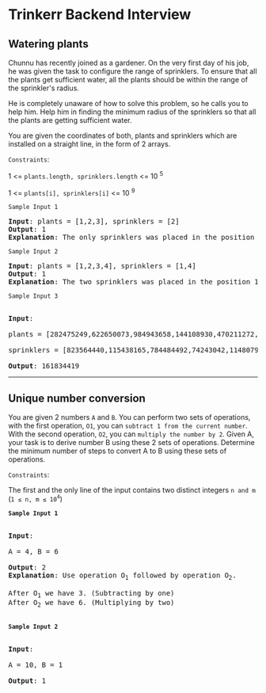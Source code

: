 # Trinkerr Backend Interview

## Watering plants

Chunnu has recently joined as a gardener. On the very first day of his job, he was given the task to configure the range of sprinklers. To ensure that all the plants get sufficient water, all the plants should be within the range of the sprinkler's radius. 

He is completely unaware of how to solve this problem, so he calls you to help him. Help him in finding the minimum radius of the sprinklers so that all the plants are getting sufficient water. 

You are given the coordinates of both, plants and sprinklers which are installed on a straight line, in the form of 2 arrays. 



`Constraints`: 

1 <= `plants.length, sprinklers.length` <=  10 <sup>5</sup> 

1 <= ```plants[i], sprinklers[i]``` <= 10 <sup>9</sup> 



`Sample Input 1`
<pre>
<b>Input</b>: plants = [1,2,3], sprinklers = [2]
<b>Output</b>: 1
<b>Explanation</b>: The only sprinklers was placed in the position 2, and if we use the radius 1 standard, then all the plants can be warmed.
</pre>


`Sample Input 2`

<pre>
<b>Input</b>: plants = [1,2,3,4], sprinklers = [1,4]
<b>Output</b>: 1
<b>Explanation</b>: The two sprinklers was placed in the position 1 and 4. We need to use radius 1 standard, then all the plants can be warmed.
</pre>


`Sample Input 3`
<pre>

<b>Input</b>: 

plants = [282475249,622650073,984943658,144108930,470211272,101027544,457850878,458777923],

sprinklers = [823564440,115438165,784484492,74243042,114807987,137522503,441282327,16531729,823378840,143542612]

<b>Output</b>: 161834419
</pre>


---
 ## Unique number conversion 

 You are given 2 numbers `A` and `B`. You can perform two sets of operations, with the first operation, `O1`, you can `subtract 1 from the current number`. With the second operation, `O2`, you can `multiply the number by 2`. Given A, your task is to derive number B using these 2 sets of operations. Determine the minimum number of steps to convert A to B using these sets of operations.


`Constraints`: 

The first and the only line of the input contains two distinct integers `n and m` (`1 ≤ n, m ≤ 10`<sup>`4`</sup>)


<b>`Sample Input 1`</b>
<pre>

<b>Input</b>: 

A = 4, B = 6

<b>Output</b>: 2
<b>Explanation</b>: Use operation O<sub>1</sub> followed by operation O<sub>2</sub>.

After O<sub>1</sub> we have 3. (Subtracting by one)
After O<sub>2</sub> we have 6. (Multiplying by two)

</pre>


<b>`Sample Input 2`</b>
<pre>

<b>Input</b>: 

A = 10, B = 1

<b>Output</b>: 1
</pre>




